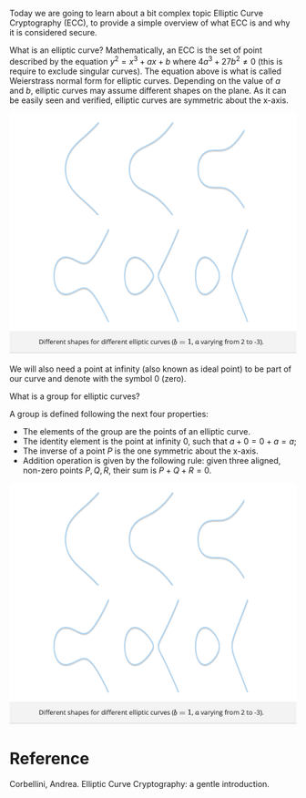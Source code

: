 Today we are going to learn about a bit complex topic Elliptic Curve Cryptography (ECC), to provide a simple overview of what ECC is and why it is considered secure. 

What is an elliptic curve? Mathematically, an ECC is the set of point described by the equation $y^2 = x^3 + ax + b$ where $4a^3 + 27b^2 \neq 0$ (this is require to exclude singular curves). The equation above is what is called Weierstrass normal form for elliptic curves. Depending on the value of 
$a$ and $b$, elliptic curves may assume different shapes on the plane. As it can be easily seen and verified, elliptic curves are symmetric about the 
x-axis.

![Elliptic Curve Cryptography](https://raw.githubusercontent.com/hasselalcala/DaysOfZeroKnowledge/main/images/ECC_1.png)

We will also need a point at infinity (also known as ideal point) to be part of our curve and denote with the symbol 0 (zero).

What is a group for elliptic curves?

A group is defined following the next four properties:

- The elements of the group are the points of an elliptic curve.
- The identity element is the point at infinity 0, such that $a + 0 = 0 + a = a$;
- The inverse of a point $P$ is the one symmetric about the x-axis.
- Addition operation is given by the following rule: given three aligned, non-zero points $P, Q, R$, their sum is $P + Q + R = 0$.

![Elliptic Curve Cryptography](https://raw.githubusercontent.com/hasselalcala/DaysOfZeroKnowledge/main/images/ECC_1.png)


# Reference
Corbellini, Andrea. Elliptic Curve Cryptography: a gentle introduction. 

